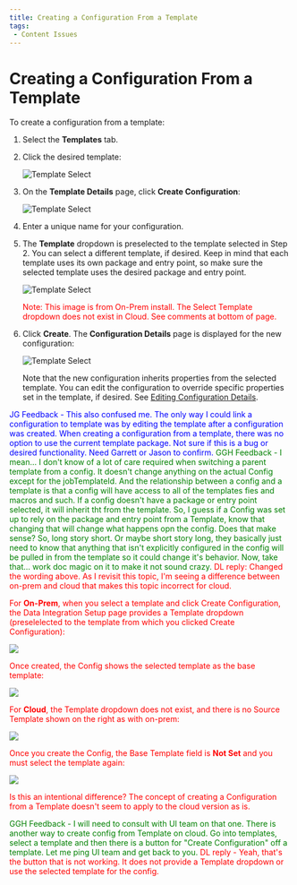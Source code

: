 ```yaml
---
title: Creating a Configuration From a Template
tags:
 - Content Issues
---
```


# Creating a Configuration From a Template

To create a configuration from a template:

1. Select the **Templates** tab.
2. Click the desired template:

   ![Template Select](/img/Template-Select.png) 
3. On the **Template Details** page, click **Create Configuration**: 

   ![Template Select](/img/ConfigFromTemplate1.png) 
4. Enter a unique name for your configuration.

5. The **Template** dropdown is preselected to the template selected in Step 2. You can select a different template, if desired. Keep in mind that each template uses its own package and entry point, so make sure the selected template uses the desired package and entry point.

   ![Template Select](/img/ConfigFromTemplate2.png)

   <font color="red">
   Note: This image is from On-Prem install. The Select Template dropdown does not exist in Cloud. See comments at bottom of page.
   </font>

6. Click **Create**. The **Configuration Details** page is displayed for the new configuration:
 
   ![Template Select](/img/ConfigFromTemplate3.png) 

    Note that the new configuration inherits properties from the selected template. You can edit the configuration to override specific properties set in the template, if desired. See [Editing Configuration Details](../configurations/editing-configuration-details).

<font color="blue">
JG Feedback - This also confused me. The only way I could link a configuration to template was by editing the template after a configuration was created. When creating a configuration from a template, there was no option to use the current template package. Not sure if this is a bug or desired functionality. Need Garrett or Jason to confirm. 
</font>

<font color="green">
GGH Feedback - I mean... I don't know of a lot of care required when switching a parent template from a config.  It doesn't change anything on the actual Config except for the jobTemplateId.  And the relationship between a config and a template is that a config will have access to all of the templates fies and macros and such.  If a config doesn't have a package or entry point selected, it will inherit tht from the template.  So, I guess if a Config was set up to rely on the package and entry point from a Template, know that changing that will change what happens opn the config.  Does that make sense?  So, long story short.  Or maybe short story long, they basically just need to know that anything that isn't explicitly configured in the config will be pulled in from the template so it could change it's behavior.  Now, take that... work doc magic on it to make it not sound crazy.   
</font>

<font color="red">
DL reply: Changed the wording above. As I revisit this topic, I'm seeing a difference between on-prem and cloud that makes this topic incorrect for cloud.

For **On-Prem**, when you select a template and click Create Configuration, the Data Integration Setup page provides a Template dropdown (preselelected to the template from which you clicked Create Configuration):

   ![](/img/Temp1.png)

Once created, the Config shows the selected template as the base template:

   ![](/img/Temp2.png)

For **Cloud**, the Template dropdown does not exist, and there is no Source Template shown on the right as with on-prem:

   ![](/img/Temp3.png)

Once you create the Config, the Base Template field is **Not Set** and you must select the template again:

   ![](/img/Temp4.png)

Is this an intentional difference? The concept of creating a Configuration from a Template doesn't seem to apply to the cloud version as is.
</font>

<font color="green">
GGH Feedback - I will need to consult with UI team on that one.  There is another way to create config from Template on cloud.  Go into templates, select a template and then there is a button for "Create Configuration" off a template.  Let me ping UI team and get back to you.
</font>

<font color="red">
DL reply - Yeah, that's the button that is not working. It does not provide a Template dropdown or use the selected template for the config.
</font>

